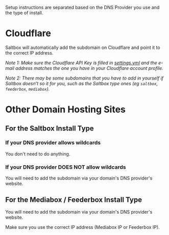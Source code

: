 Setup instructions are separated based on the DNS Provider you use and the type of install.

# Cloudflare

Saltbox will automatically add the subdomain on Cloudflare and point it to the correct IP address.

_Note 1: Make sure the Cloudflare API Key is filled in [settings.yml](accounts.md) and the e-mail address matches the one you have in your Cloudflare account profile._

_Note 2: There may be some subdomains that you have to add in yourself if Saltbox doesn’t so it for you, such as the Saltbox type ones (eg `saltbox`, `feederbox`, `mediabox`)._

# Other Domain Hosting Sites

## For the Saltbox Install Type

### If your DNS provider allows wildcards

You don't need to do anything.

### If your DNS provider DOES NOT allow wildcards

You will need to add the subdomain via your domain's DNS provider's website.

## For the Mediabox / Feederbox Install Type

You will need to add the subdomain via your domain's DNS provider's website.

Make sure you use the correct IP address (Mediabox IP or Feederbox IP).
